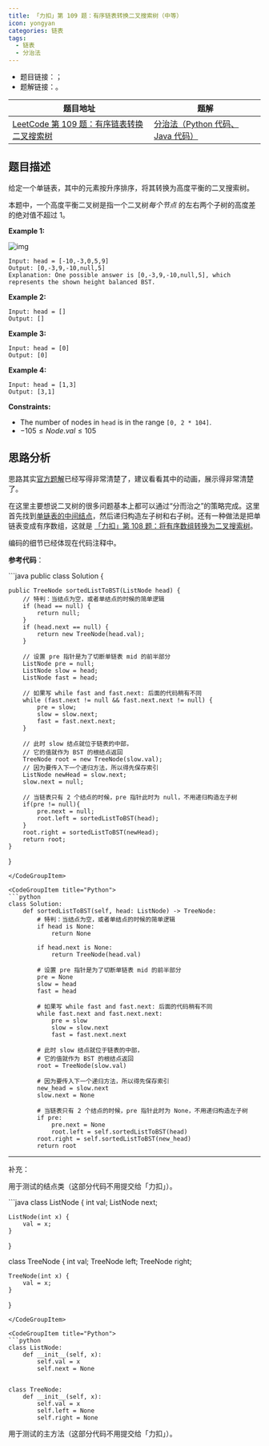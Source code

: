 ```yaml
---
title: 「力扣」第 109 题：有序链表转换二叉搜索树（中等）
icon: yongyan
categories: 链表
tags:
  - 链表
  - 分治法
---
```



+ 题目链接：[]()；
+ 题解链接：[]()。


| 题目地址                                                     | 题解                                                         |
| ------------------------------------------------------------ | ------------------------------------------------------------ |
| [LeetCode 第 109 题：有序链表转换二叉搜索树](https://leetcode-cn.com/problems/convert-sorted-list-to-binary-search-tree/) | [分治法（Python 代码、Java 代码）](https://leetcode-cn.com/problems/convert-sorted-list-to-binary-search-tree/solution/fen-zhi-fa-python-dai-ma-java-dai-ma-by-liweiwei14/) |



## 题目描述

给定一个单链表，其中的元素按升序排序，将其转换为高度平衡的二叉搜索树。

本题中，一个高度平衡二叉树是指一个二叉树*每个节点* 的左右两个子树的高度差的绝对值不超过 1。

**Example 1:**

![img](https://assets.leetcode.com/uploads/2020/08/17/linked.jpg)





```
Input: head = [-10,-3,0,5,9]
Output: [0,-3,9,-10,null,5]
Explanation: One possible answer is [0,-3,9,-10,null,5], which represents the shown height balanced BST.
```

**Example 2:**

```
Input: head = []
Output: []
```

**Example 3:**

```
Input: head = [0]
Output: [0]
```

**Example 4:**

```
Input: head = [1,3]
Output: [3,1]
```



**Constraints:**

- The number of nodes in `head` is in the range `[0, 2 * 104]`.
- $-105 \le Node.val \le 105$

## 思路分析

思路其实[官方题解](https://leetcode-cn.com/problems/convert-sorted-list-to-binary-search-tree/solution/you-xu-lian-biao-zhuan-huan-er-cha-sou-suo-shu-by-/)已经写得非常清楚了，建议看看其中的动画，展示得非常清楚了。

在这里主要想说二叉树的很多问题基本上都可以通过“分而治之”的策略完成。这里首先找到[单链表的中间结点](https://leetcode-cn.com/problems/middle-of-the-linked-list/submissions/)，然后递归构造左子树和右子树。还有一种做法是把单链表变成有序数组，这就是 [「力扣」第 108 题：将有序数组转换为二叉搜索树](https://leetcode-cn.com/problems/convert-sorted-array-to-binary-search-tree/)。

编码的细节已经体现在代码注释中。

**参考代码**：

<CodeGroup>
<CodeGroupItem title="Java">
```java
public class Solution {

    public TreeNode sortedListToBST(ListNode head) {
        // 特判：当结点为空，或者单结点的时候的简单逻辑
        if (head == null) {
            return null;
        }
        if (head.next == null) {
            return new TreeNode(head.val);
        }

        // 设置 pre 指针是为了切断单链表 mid 的前半部分
        ListNode pre = null;
        ListNode slow = head;
        ListNode fast = head;

        // 如果写 while fast and fast.next: 后面的代码稍有不同
        while (fast.next != null && fast.next.next != null) {
            pre = slow;
            slow = slow.next;
            fast = fast.next.next;
        }

        // 此时 slow 结点就位于链表的中部，
        // 它的值就作为 BST 的根结点返回
        TreeNode root = new TreeNode(slow.val);
        // 因为要传入下一个递归方法，所以得先保存索引
        ListNode newHead = slow.next;
        slow.next = null;

        // 当链表只有 2 个结点的时候，pre 指针此时为 null，不用递归构造左子树
        if(pre != null){
            pre.next = null;
            root.left = sortedListToBST(head);
        }
        root.right = sortedListToBST(newHead);
        return root;
    }
}
```
</CodeGroupItem>

<CodeGroupItem title="Python">
```python
class Solution:
    def sortedListToBST(self, head: ListNode) -> TreeNode:
        # 特判：当结点为空，或者单结点的时候的简单逻辑
        if head is None:
            return None

        if head.next is None:
            return TreeNode(head.val)

        # 设置 pre 指针是为了切断单链表 mid 的前半部分
        pre = None
        slow = head
        fast = head

        # 如果写 while fast and fast.next: 后面的代码稍有不同
        while fast.next and fast.next.next:
            pre = slow
            slow = slow.next
            fast = fast.next.next

        # 此时 slow 结点就位于链表的中部，
        # 它的值就作为 BST 的根结点返回
        root = TreeNode(slow.val)

        # 因为要传入下一个递归方法，所以得先保存索引
        new_head = slow.next
        slow.next = None

        # 当链表只有 2 个结点的时候，pre 指针此时为 None，不用递归构造左子树
        if pre:
            pre.next = None
            root.left = self.sortedListToBST(head)
        root.right = self.sortedListToBST(new_head)
        return root
```
</CodeGroupItem>
</CodeGroup>


---

补充：

用于测试的结点类（这部分代码不用提交给「力扣」）。

<CodeGroup>
<CodeGroupItem title="Java">
```java
class ListNode {
    int val;
    ListNode next;

    ListNode(int x) {
        val = x;
    }
}

class TreeNode {
    int val;
    TreeNode left;
    TreeNode right;

    TreeNode(int x) {
        val = x;
    }
}
```
</CodeGroupItem>

<CodeGroupItem title="Python">
```python
class ListNode:
    def __init__(self, x):
        self.val = x
        self.next = None


class TreeNode:
    def __init__(self, x):
        self.val = x
        self.left = None
        self.right = None
```
</CodeGroupItem>
</CodeGroup>




用于测试的主方法（这部分代码不用提交给「力扣」）。
